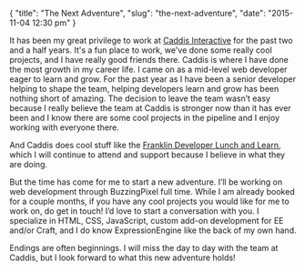 {
    "title": "The Next Adventure",
    "slug": "the-next-adventure",
    "date": "2015-11-04 12:30 pm"
}

It has been my great privilege to work at [Caddis Interactive](https://www.caddis.co) for the past two and a half years. It's a fun place to work, we've done some really cool projects, and I have really good friends there. Caddis is where I have done the most growth in my career life. I came on as a mid-level web developer eager to learn and grow. For the past year as I have been a senior developer helping to shape the team, helping developers learn and grow has been nothing short of amazing. The decision to leave the team wasn’t easy because I really believe the team at Caddis is stronger now than it has ever been and I know there are some cool projects in the pipeline and I enjoy working with everyone there.

And Caddis does cool stuff like the [Franklin Developer Lunch and Learn](http://www.meetup.com/franklin-developer-lunch), which I will continue to attend and support because I believe in what they are doing.

But the time has come for me to start a new adventure. I’ll be working on web development through BuzzingPixel full time. While I am already booked for a couple months, if you have any cool projects you would like for me to work on, do get in touch! I’d love to start a conversation with you. I specialize in HTML, CSS, JavaScript, custom add-on development for EE and/or Craft, and I do know ExpressionEngine like the back of my own hand.

Endings are often beginnings. I will miss the day to day with the team at Caddis, but I look forward to what this new adventure holds!
